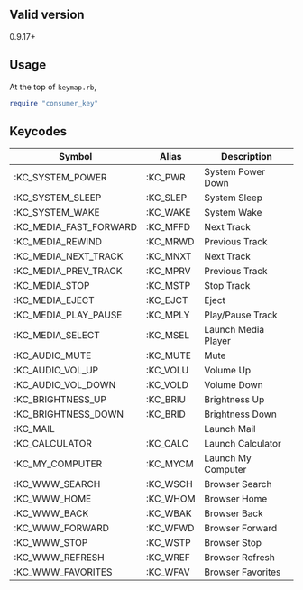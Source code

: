 ## Valid version

0.9.17+

## Usage

At the top of `keymap.rb`,

```ruby
require "consumer_key"
```

## Keycodes

| Symbol | Alias | Description |
|----|----|----|
| :KC_SYSTEM_POWER       | :KC_PWR  | System Power Down   |
| :KC_SYSTEM_SLEEP       | :KC_SLEP | System Sleep        |
| :KC_SYSTEM_WAKE        | :KC_WAKE | System Wake         |
| :KC_MEDIA_FAST_FORWARD | :KC_MFFD | Next Track          |
| :KC_MEDIA_REWIND       | :KC_MRWD | Previous Track      |
| :KC_MEDIA_NEXT_TRACK   | :KC_MNXT | Next Track          |
| :KC_MEDIA_PREV_TRACK   | :KC_MPRV | Previous Track      |
| :KC_MEDIA_STOP         | :KC_MSTP | Stop Track          |
| :KC_MEDIA_EJECT        | :KC_EJCT | Eject               |
| :KC_MEDIA_PLAY_PAUSE   | :KC_MPLY | Play/Pause Track    |
| :KC_MEDIA_SELECT       | :KC_MSEL | Launch Media Player |
| :KC_AUDIO_MUTE         | :KC_MUTE | Mute                |
| :KC_AUDIO_VOL_UP       | :KC_VOLU | Volume Up           |
| :KC_AUDIO_VOL_DOWN     | :KC_VOLD | Volume Down         |
| :KC_BRIGHTNESS_UP      | :KC_BRIU | Brightness Up       |
| :KC_BRIGHTNESS_DOWN    | :KC_BRID | Brightness Down     |
| :KC_MAIL               |          | Launch Mail         |
| :KC_CALCULATOR         | :KC_CALC | Launch Calculator   |
| :KC_MY_COMPUTER        | :KC_MYCM | Launch My Computer  |
| :KC_WWW_SEARCH         | :KC_WSCH | Browser Search      |
| :KC_WWW_HOME           | :KC_WHOM | Browser Home        |
| :KC_WWW_BACK           | :KC_WBAK | Browser Back        |
| :KC_WWW_FORWARD        | :KC_WFWD | Browser Forward     |
| :KC_WWW_STOP           | :KC_WSTP | Browser Stop        |
| :KC_WWW_REFRESH        | :KC_WREF | Browser Refresh     |
| :KC_WWW_FAVORITES      | :KC_WFAV | Browser Favorites   |

